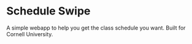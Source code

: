 # Schedule Swipe
A simple webapp to help you get the class schedule you want. Built for Cornell University.
